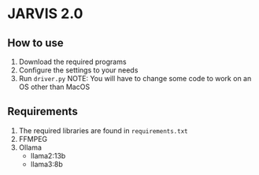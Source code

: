 # JARVIS 2.0

## How to use

1. Download the required programs
2. Configure the settings to your needs
3. Run `driver.py`
NOTE: You will have to change some code to work on an OS other than MacOS

## Requirements
1. The required libraries are found in `requirements.txt`
2. FFMPEG
3. Ollama
    - llama2:13b
    - llama3:8b
